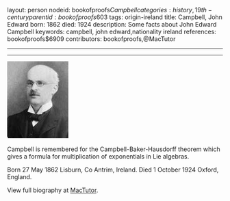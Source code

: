 layout: person
nodeid: bookofproofs$Campbell
categories: history,19th-century
parentid: bookofproofs$603
tags: origin-ireland
title: Campbell, John Edward
born: 1862
died: 1924
description: Some facts about John Edward Campbell
keywords: campbell, john edward,nationality ireland
references: bookofproofs$6909
contributors: bookofproofs,@MacTutor

---


---

![Campbell.jpg](https://github.com/bookofproofs/bookofproofs.github.io/blob/main/_sources/_assets/images/portraits/Campbell.jpg?raw=true)

Campbell is remembered for the Campbell-Baker-Hausdorff theorem which gives a formula for multiplication of exponentials in Lie algebras.

Born 27 May 1862 Lisburn, Co Antrim, Ireland. Died 1 October 1924 Oxford, England.


View full biography at [MacTutor](https://mathshistory.st-andrews.ac.uk/Biographies/Campbell/).